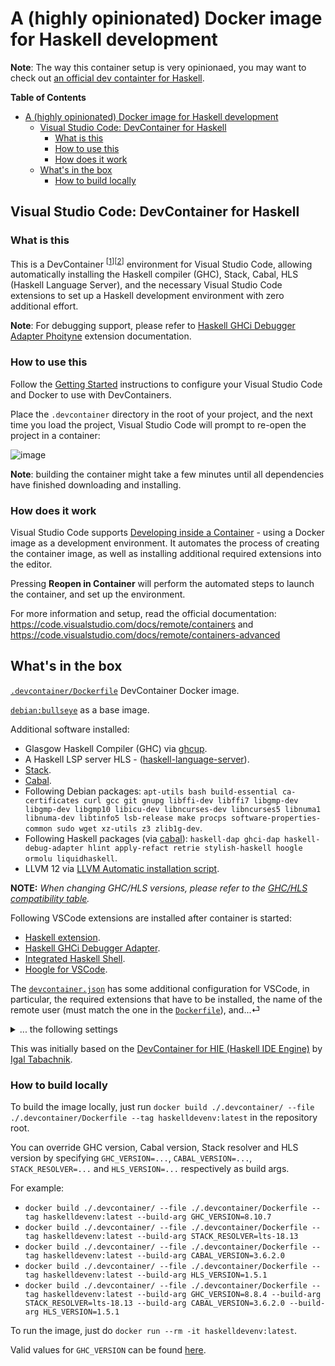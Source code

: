 # A (highly opinionated) Docker image for Haskell development

**Note**: The way this container setup is very opinionaed, you may want to check out [an official dev containter for Haskell](https://github.com/microsoft/vscode-dev-containers/tree/main/containers/haskell).

<!-- markdown-toc start - Don't edit this section. Run M-x markdown-toc-refresh-toc -->
**Table of Contents**

- [A (highly opinionated) Docker image for Haskell development](#a-highly-opinionated-docker-image-for-haskell-development)
  - [Visual Studio Code: DevContainer for Haskell](#visual-studio-code-devcontainer-for-haskell)
    - [What is this](#what-is-this)
    - [How to use this](#how-to-use-this)
    - [How does it work](#how-does-it-work)
  - [What's in the box](#whats-in-the-box)
    - [How to build locally](#how-to-build-locally)

<!-- markdown-toc end -->

## Visual Studio Code: DevContainer for Haskell

### What is this

This is a DevContainer <sup>[[1](https://code.visualstudio.com/docs/remote/containers)][[2](https://code.visualstudio.com/docs/remote/containers-advanced)]</sup> environment for Visual Studio Code, allowing automatically installing the Haskell compiler (GHC), Stack, Cabal, HLS (Haskell Language Server), and the necessary Visual Studio Code extensions to set up a Haskell development environment with zero additional effort.

**Note**: For debugging support, please refer to [Haskell GHCi Debugger Adapter Phoityne](https://marketplace.visualstudio.com/items?itemName=phoityne.phoityne-vscode) extension documentation.

### How to use this

Follow the [Getting Started](https://code.visualstudio.com/docs/remote/containers#_getting-started) instructions to configure your Visual Studio Code and Docker to use with DevContainers.

Place the `.devcontainer` directory in the root of your project, and the next time you load the project, Visual Studio Code will prompt to re-open the project in a container:

![image](https://user-images.githubusercontent.com/601206/73298150-7bfac580-4215-11ea-81d3-a8fabab98e30.png)

**Note**: building the container might take a few minutes until all dependencies have finished downloading and installing.

### How does it work

Visual Studio Code supports [Developing inside a Container](https://code.visualstudio.com/docs/remote/containers) - using a Docker image as a development environment. It automates the process of creating the container image, as well as installing additional required extensions into the editor.

Pressing **Reopen in Container** will perform the automated steps to launch the container, and set up the environment.

For more information and setup, read the official documentation: <https://code.visualstudio.com/docs/remote/containers> and <https://code.visualstudio.com/docs/remote/containers-advanced>

## What's in the box

[`.devcontainer/Dockerfile`](.devcontainer/Dockerfile) DevContainer Docker image.

[`debian:bullseye`](https://hub.docker.com/_/debian) as a base image.

Additional software installed:

- Glasgow Haskell Compiler (GHC) via [ghcup](https://www.haskell.org/ghcup/).
- A Haskell LSP server HLS - ([haskell-language-server](https://github.com/haskell/haskell-language-server)).
- [Stack](https://docs.haskellstack.org/en/stable/README/).
- [Cabal](https://www.haskell.org/cabal/).
- Following Debian packages: `apt-utils bash build-essential ca-certificates curl gcc git gnupg libffi-dev libffi7 libgmp-dev libgmp-dev libgmp10 libicu-dev libncurses-dev libncurses5 libnuma1 libnuma-dev libtinfo5 lsb-release make procps software-properties-common sudo wget xz-utils z3 zlib1g-dev`.
- Following Haskell packages (via [cabal](https://nixos.org/nixos/packages.html)): `haskell-dap ghci-dap haskell-debug-adapter hlint apply-refact retrie stylish-haskell hoogle ormolu liquidhaskell`.
- LLVM 12 via [LLVM Automatic installation script](https://apt.llvm.org/).

**NOTE:** *When changing GHC/HLS versions, please refer to the [GHC/HLS compatibility table](https://haskell-language-server.readthedocs.io/en/latest/supported-versions.html).*

Following VSCode extensions are installed after container is started:

- [Haskell extension](https://marketplace.visualstudio.com/items?itemName=haskell.haskell).
- [Haskell GHCi Debugger Adapter](https://marketplace.visualstudio.com/items?itemName=phoityne.phoityne-vscode).
- [Integrated Haskell Shell](https://marketplace.visualstudio.com/items?itemName=eriksik2.vscode-ghci).
- [Hoogle for VSCode](https://marketplace.visualstudio.com/items?itemName=jcanero.hoogle-vscode).

The [`devcontainer.json`](.devcontainer/devcontainer.json) has some additional configuration for VSCode, in particular, the required extensions that have to be installed, the name of the remote user (must match the one in the [`Dockerfile`](.devcontainer/Dockerfile)), and...⏎

<details>
<summary>... the following settings</summary>

```json
{
    "files.exclude": {
      "**/*.olean": true,
      "**/.DS_Store": true,
      "**/.git": true,
      "**/.hg": true,
      "**/.svn": true,
      "**/CVS": true
    },
    "haskell.checkProject": true,
    "haskell.formattingProvider": "ormolu",
    "haskell.indentationRules.enabled": true,
    "haskell.liquidOn": true,
    "haskell.manageHLS": "GHCup",
    "haskell.maxCompletions": 40,
    "haskell.openDocumentationInHackage": false,
    "haskell.openSourceInHackage": false,
    "haskell.plugin.alternateNumberFormat.globalOn": true,
    "haskell.plugin.callHierarchy.globalOn": true,
    "haskell.plugin.changeTypeSignature.globalOn": true,
    "haskell.plugin.class.globalOn": true,
    "haskell.plugin.eval.config.diff": true,
    "haskell.plugin.eval.config.exception": true,
    "haskell.plugin.eval.globalOn": true,
    "haskell.plugin.ghcide-code-actions-bindings.globalOn": true,
    "haskell.plugin.ghcide-code-actions-fill-holes.globalOn": true,
    "haskell.plugin.ghcide-code-actions-imports-exports.globalOn": true,
    "haskell.plugin.ghcide-code-actions-type-signatures.globalOn": true,
    "haskell.plugin.ghcide-completions.config.autoExtendOn": true,
    "haskell.plugin.ghcide-completions.config.snippetsOn": true,
    "haskell.plugin.ghcide-completions.globalOn": true,
    "haskell.plugin.ghcide-hover-and-symbols.hoverOn": true,
    "haskell.plugin.ghcide-hover-and-symbols.symbolsOn": true,
    "haskell.plugin.ghcide-type-lenses.config.mode": "always",
    "haskell.plugin.ghcide-type-lenses.globalOn": true,
    "haskell.plugin.haddockComments.globalOn": true,
    "haskell.plugin.hlint.codeActionsOn": true,
    "haskell.plugin.hlint.config.flags": [],
    "haskell.plugin.hlint.diagnosticsOn": true,
    "haskell.plugin.importLens.codeActionsOn": true,
    "haskell.plugin.importLens.codeLensOn": true,
    "haskell.plugin.moduleName.globalOn": true,
    "haskell.plugin.pragmas.codeActionsOn": true,
    "haskell.plugin.pragmas.completionOn": true,
    "haskell.plugin.qualifyImportedNames.globalOn": true,
    "haskell.plugin.refineImports.codeActionsOn": true,
    "haskell.plugin.refineImports.codeLensOn": true,
    "haskell.plugin.refineImports.globalOn": true,
    "haskell.plugin.rename.config.crossModule": true,
    "haskell.plugin.rename.globalOn": true,
    "haskell.plugin.retrie.globalOn": true,
    "haskell.plugin.splice.globalOn": true,
    "haskell.plugin.tactic.config.max_use_ctor_actions": 5,
    "haskell.plugin.tactics.codeActionsOn": true,
    "haskell.plugin.tactics.codeLensOn": true,
    "haskell.plugin.tactics.config.auto_gas": 4,
    "haskell.plugin.tactics.config.hole_severity": "hint",
    "haskell.plugin.tactics.config.max_use_ctor_actions": 5,
    "haskell.plugin.tactics.config.proofstate_styling": true,
    "haskell.plugin.tactics.config.timeout_duration": 5,
    "haskell.plugin.tactics.globalOn": true,
    "haskell.plugin.tactics.hoverOn": true,
    "haskell.trace.client": "error",
    "haskell.trace.server": "off",
    "haskell.upgradeGHCup": true,
    "hoogle-vscode.useCabalDependencies": true
}
```

</details>

This was initially based on the [DevContainer for HIE (Haskell IDE Engine)](https://github.com/hmemcpy/haskell-hie-devcontainer) by [Igal Tabachnik](https://github.com/hmemcpy).

### How to build locally

To build the image locally, just run `docker build ./.devcontainer/ --file ./.devcontainer/Dockerfile --tag haskelldevenv:latest` in the repository root.

You can override GHC version, Cabal version, Stack resolver and HLS version by specifying `GHC_VERSION=...`, `CABAL_VERSION=...`, `STACK_RESOLVER=...` and `HLS_VERSION=...` respectively as build args.

For example:

- `docker build ./.devcontainer/ --file ./.devcontainer/Dockerfile --tag haskelldevenv:latest --build-arg GHC_VERSION=8.10.7`
- `docker build ./.devcontainer/ --file ./.devcontainer/Dockerfile --tag haskelldevenv:latest --build-arg STACK_RESOLVER=lts-18.13`
- `docker build ./.devcontainer/ --file ./.devcontainer/Dockerfile --tag haskelldevenv:latest --build-arg CABAL_VERSION=3.6.2.0`
- `docker build ./.devcontainer/ --file ./.devcontainer/Dockerfile --tag haskelldevenv:latest --build-arg HLS_VERSION=1.5.1`
- `docker build ./.devcontainer/ --file ./.devcontainer/Dockerfile --tag haskelldevenv:latest --build-arg GHC_VERSION=8.8.4 --build-arg STACK_RESOLVER=lts-18.13 --build-arg CABAL_VERSION=3.6.2.0 --build-arg HLS_VERSION=1.5.1`

To run the image, just do `docker run --rm -it haskelldevenv:latest`.

Valid values for `GHC_VERSION` can be found [here](https://www.haskell.org/ghc/download.html).
